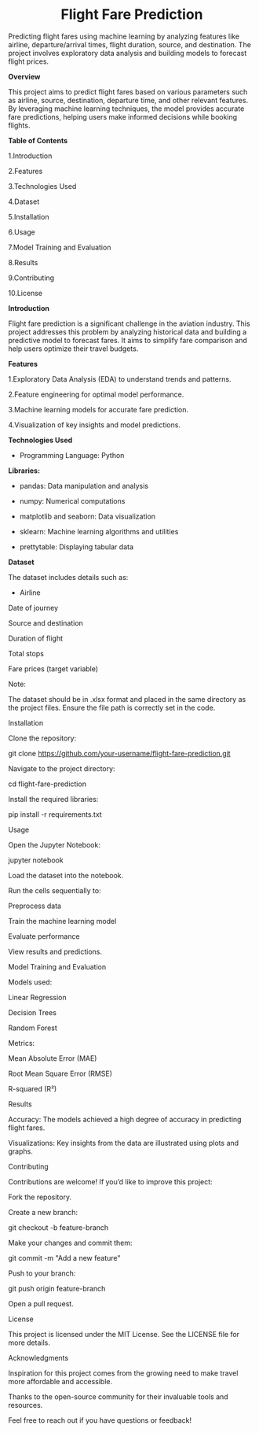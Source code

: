 <h1 align="center">Flight Fare Prediction</h1>
Predicting flight fares using machine learning by analyzing features like airline, departure/arrival times, flight duration, source, and destination. The project involves exploratory data analysis and building models to forecast flight prices.

**Overview**

This project aims to predict flight fares based on various parameters such as airline, source, destination, departure time, and other relevant features. By leveraging machine learning techniques, the model provides accurate fare predictions, helping users make informed decisions while booking flights.

**Table of Contents**

1.Introduction

2.Features

3.Technologies Used

4.Dataset

5.Installation

6.Usage

7.Model Training and Evaluation

8.Results

9.Contributing

10.License

**Introduction**

Flight fare prediction is a significant challenge in the aviation industry. This project addresses this problem by analyzing historical data and building a predictive model to forecast fares. It aims to simplify fare comparison and help users optimize their travel budgets.

**Features**

1.Exploratory Data Analysis (EDA) to understand trends and patterns.

2.Feature engineering for optimal model performance.

3.Machine learning models for accurate fare prediction.

4.Visualization of key insights and model predictions.

**Technologies Used**

* Programming Language: Python

**Libraries:**

* pandas: Data manipulation and analysis

* numpy: Numerical computations

* matplotlib and seaborn: Data visualization

* sklearn: Machine learning algorithms and utilities

* prettytable: Displaying tabular data

**Dataset**

The dataset includes details such as:

* Airline

Date of journey

Source and destination

Duration of flight

Total stops

Fare prices (target variable)

Note:

The dataset should be in .xlsx format and placed in the same directory as the project files. Ensure the file path is correctly set in the code.

Installation

Clone the repository:

git clone https://github.com/your-username/flight-fare-prediction.git

Navigate to the project directory:

cd flight-fare-prediction

Install the required libraries:

pip install -r requirements.txt

Usage

Open the Jupyter Notebook:

jupyter notebook

Load the dataset into the notebook.

Run the cells sequentially to:

Preprocess data

Train the machine learning model

Evaluate performance

View results and predictions.

Model Training and Evaluation

Models used:

Linear Regression

Decision Trees

Random Forest

Metrics:

Mean Absolute Error (MAE)

Root Mean Square Error (RMSE)

R-squared (R²)

Results

Accuracy: The models achieved a high degree of accuracy in predicting flight fares.

Visualizations: Key insights from the data are illustrated using plots and graphs.

Contributing

Contributions are welcome! If you’d like to improve this project:

Fork the repository.

Create a new branch:

git checkout -b feature-branch

Make your changes and commit them:

git commit -m "Add a new feature"

Push to your branch:

git push origin feature-branch

Open a pull request.

License

This project is licensed under the MIT License. See the LICENSE file for more details.

Acknowledgments

Inspiration for this project comes from the growing need to make travel more affordable and accessible.

Thanks to the open-source community for their invaluable tools and resources.

Feel free to reach out if you have questions or feedback!



